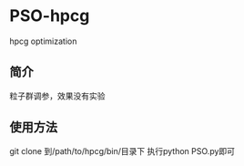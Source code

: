 # PSO-hpcg
hpcg optimization
## 简介
粒子群调参，效果没有实验
## 使用方法
git clone 到/path/to/hpcg/bin/目录下
执行python PSO.py即可

